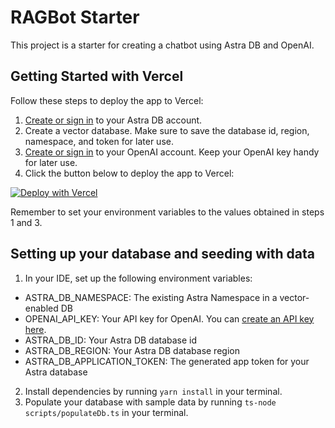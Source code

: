 # RAGBot Starter

This project is a starter for creating a chatbot using Astra DB and OpenAI. 

## Getting Started with Vercel

Follow these steps to deploy the app to Vercel:

1. [Create or sign in](https://astra.datastax.com/register) to your Astra DB account.
2. Create a vector database. Make sure to save the database id, region, namespace, and token for later use.
3. [Create or sign in](https://platform.openai.com/) to your OpenAI account. Keep your OpenAI key handy for later use.
4. Click the button below to deploy the app to Vercel:

[![Deploy with Vercel](https://vercel.com/button)](https://vercel.com/new/clone?repository-url=https://github.com/datastax/astra-db-ts-chatbot-starter&env=ASTRA_DB_NAMESPACE,OPENAI_API_KEY,ASTRA_DB_ID,ASTRA_DB_REGION,ASTRA_DB_APPLICATION_TOKEN)

Remember to set your environment variables to the values obtained in steps 1 and 3.

## Setting up your database and seeding with data

1. In your IDE, set up the following environment variables:

- ASTRA_DB_NAMESPACE: The existing Astra Namespace in a vector-enabled DB
- OPENAI_API_KEY: Your API key for OpenAI. You can [create an API key here](https://platform.openai.com/api-keys).
- ASTRA_DB_ID: Your Astra DB database id
- ASTRA_DB_REGION: Your Astra DB database region
- ASTRA_DB_APPLICATION_TOKEN: The generated app token for your Astra database

2. Install dependencies by running `yarn install` in your terminal.
3. Populate your database with sample data by running `ts-node scripts/populateDb.ts` in your terminal.
